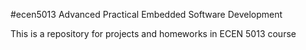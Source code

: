 #ecen5013 Advanced Practical Embedded Software Development


This is a repository for projects and homeworks in ECEN 5013 course

